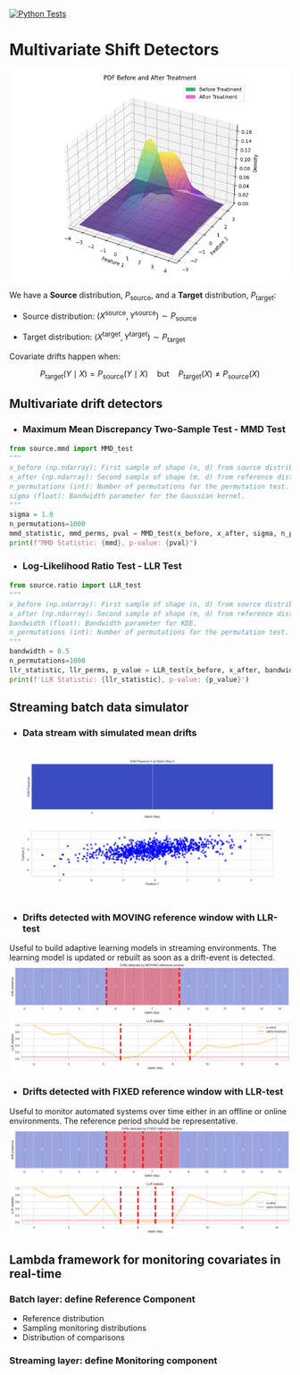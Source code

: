 [![Python Tests](https://github.com/giobbu/covariate-shift/actions/workflows/python-tests.yml/badge.svg)](https://github.com/giobbu/covariate-shift/actions/workflows/python-tests.yml)



# Multivariate Shift Detectors

![Covariate Shift](notebooks/imgs/mmd_pdf_drift_overlap.png?raw=true)


We have a **Source** distribution, $P_{\text{source}}$, and a **Target** distribution, $P_{\text{target}}$:

* Source distribution: $(X^{\text{source}}, Y^{\text{source}}) ∼ P_{\text{source}}$

* Target distribution: $(X^{\text{target}}, Y^{\text{target}}) ∼ P_{\text{target}}$

Covariate drifts happen when:

  $$P_{\text{target}}(Y \mid X) = P_{\text{source}}(Y \mid X) \quad \text{but} \quad P_{\text{target}}(X) \ne P_{\text{source}}(X)$$


## Multivariate drift detectors

* ### Maximum Mean Discrepancy Two-Sample Test - MMD Test 

```python
from source.mmd import MMD_test
"""
x_before (np.ndarray): First sample of shape (n, d) from source distribution.
x_after (np.ndarray): Second sample of shape (m, d) from reference distribution.
n_permutations (int): Number of permutations for the permutation test.
sigma (float): Bandwidth parameter for the Gaussian kernel.
"""
sigma = 1.0
n_permutations=1000
mmd_statistic, mmd_perms, pval = MMD_test(x_before, x_after, sigma, n_permutations=n_permutations)
print(f"MMD Statistic: {mmd}, p-value: {pval}")
```

* ### Log-Likelihood Ratio Test - LLR Test

```python
from source.ratio import LLR_test
"""
x_before (np.ndarray): First sample of shape (n, d) from source distribution.
x_after (np.ndarray): Second sample of shape (m, d) from reference distribution.
bandwidth (float): Bandwidth parameter for KDE.
n_permutations (int): Number of permutations for the permutation test. Default is 1000.
"""
bandwidth = 0.5
n_permutations=1000
llr_statistic, llr_perms, p_value = LLR_test(x_before, x_after, bandwidth=bandwidth, n_permutations=n_permutations)
print(f'LLR Statistic: {llr_statistic}, p-value: {p_value}')
```

## Streaming batch data simulator
* ### Data stream with simulated mean drifts
![Batch Streaming Animation](imgs/monitoring.gif?raw=true)

* ### Drifts detected with MOVING reference window with LLR-test
Useful to build adaptive learning models in streaming environments. The learning model is updated or rebuilt as soon as a drift-event is detected.
![Moving Window](imgs/drift_detection_moving_reference_window.png?raw=true)
![P-Value Moving Window](imgs/moving_window_llr_statistic.png?raw=true)

* ### Drifts detected with FIXED reference window with LLR-test
Useful to monitor automated systems over time either in an offline or online environments. The reference period should be representative.
![Fixed Window](imgs/drift_detection_fixed_reference_window.png?raw=true)
![P-Value Fixed Window](imgs/fixed_window_llr_statistic.png?raw=true)


## Lambda framework for monitoring covariates in real-time
### Batch layer: define **Reference Component**
* Reference distribution
* Sampling monitoring distributions
* Distribution of comparisons 
### Streaming layer: define **Monitoring component**

